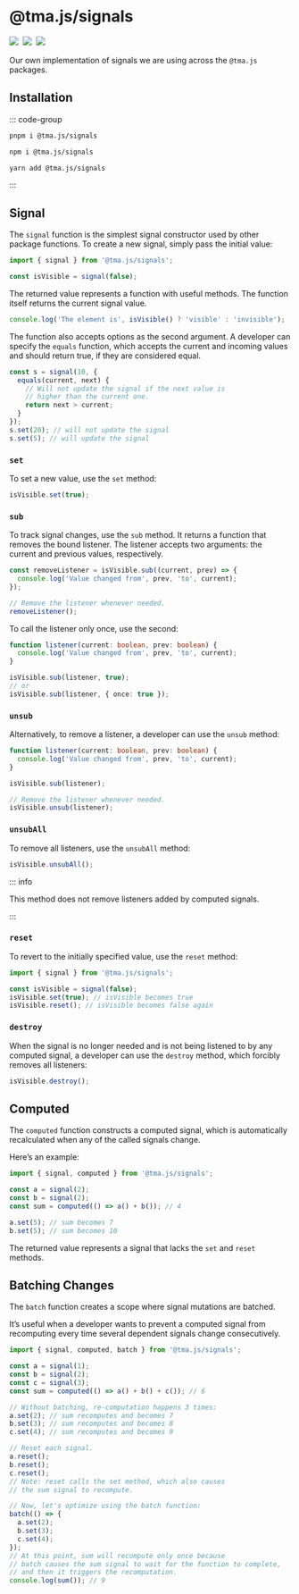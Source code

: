 # @tma.js/signals

<p style="display: flex; gap: 8px; min-height: 20px">
  <a href="https://npmjs.com/package/@tma.js/signals">
    <img src="https://img.shields.io/npm/v/@tma.js/signals?logo=npm"/>
  </a>
  <img src="https://img.shields.io/bundlephobia/minzip/@tma.js/signals"/>
  <a href="https://github.com/Telegram-Mini-Apps/telegram-apps/tree/master/tma.js/signals">
    <img src="https://img.shields.io/badge/source-black?logo=github"/>
  </a>
</p>

Our own implementation of signals we are using across the `@tma.js` packages.

## Installation

::: code-group

```bash [pnpm]
pnpm i @tma.js/signals
```

```bash [npm]
npm i @tma.js/signals
```

```bash [yarn]
yarn add @tma.js/signals
```

:::

## Signal

The `signal` function is the simplest signal constructor used by other package functions. To
create a new signal, simply pass the initial value:

```ts
import { signal } from '@tma.js/signals';

const isVisible = signal(false);
```

The returned value represents a function with useful methods. The function itself returns the
current signal value.

```ts
console.log('The element is', isVisible() ? 'visible' : 'invisible');
```

The function also accepts options as the second argument. A developer can specify the
`equals` function, which accepts the current and incoming values and should return true,
if they are considered equal.

```ts
const s = signal(10, {
  equals(current, next) {
    // Will not update the signal if the next value is
    // higher than the current one.
    return next > current;
  }
});
s.set(20); // will not update the signal
s.set(5); // will update the signal
```

### `set`

To set a new value, use the `set` method:

```ts
isVisible.set(true);
```

### `sub`

To track signal changes, use the `sub` method. It returns a function that removes the bound
listener. The listener accepts two arguments: the current and previous values, respectively.

```ts
const removeListener = isVisible.sub((current, prev) => {
  console.log('Value changed from', prev, 'to', current);
});

// Remove the listener whenever needed.
removeListener();
```

To call the listener only once, use the second:

```ts
function listener(current: boolean, prev: boolean) {
  console.log('Value changed from', prev, 'to', current);
}

isVisible.sub(listener, true);
// or
isVisible.sub(listener, { once: true });
```

### `unsub`

Alternatively, to remove a listener, a developer can use the `unsub` method:

```ts
function listener(current: boolean, prev: boolean) {
  console.log('Value changed from', prev, 'to', current);
}

isVisible.sub(listener);

// Remove the listener whenever needed.
isVisible.unsub(listener);
```

### `unsubAll`

To remove all listeners, use the `unsubAll` method:

```ts
isVisible.unsubAll();
```

::: info

This method does not remove listeners added by computed signals.

:::

### `reset`

To revert to the initially specified value, use the `reset` method:

```ts
import { signal } from '@tma.js/signals';

const isVisible = signal(false);
isVisible.set(true); // isVisible becomes true
isVisible.reset(); // isVisible becomes false again
```

### `destroy`

When the signal is no longer needed and is not being listened to by any computed signal, a developer
can use the `destroy` method, which forcibly removes all listeners:

```ts
isVisible.destroy();
```

## Computed

The `computed` function constructs a computed signal, which is automatically recalculated when any
of the called signals change.

Here’s an example:

```ts
import { signal, computed } from '@tma.js/signals';

const a = signal(2);
const b = signal(2);
const sum = computed(() => a() + b()); // 4

a.set(5); // sum becomes 7
b.set(5); // sum becomes 10
```

The returned value represents a signal that lacks the `set` and `reset` methods.

## Batching Changes

The `batch` function creates a scope where signal mutations are batched.

It’s useful when a developer wants to prevent a computed signal from recomputing every time several
dependent signals change consecutively.

```ts
import { signal, computed, batch } from '@tma.js/signals';

const a = signal(1);
const b = signal(2);
const c = signal(3);
const sum = computed(() => a() + b() + c()); // 6

// Without batching, re-computation happens 3 times:
a.set(2); // sum recomputes and becomes 7
b.set(3); // sum recomputes and becomes 8
c.set(4); // sum recomputes and becomes 9

// Reset each signal.
a.reset();
b.reset();
c.reset();
// Note: reset calls the set method, which also causes
// the sum signal to recompute.

// Now, let's optimize using the batch function:
batch(() => {
  a.set(2);
  b.set(3);
  c.set(4);
});
// At this point, sum will recompute only once because
// batch causes the sum signal to wait for the function to complete,
// and then it triggers the recomputation.
console.log(sum()); // 9
```
